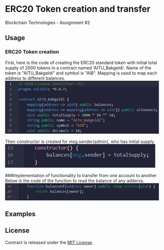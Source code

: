 # ERC20 Token creation and transfer
Blockchain Technologies - Assignment #2

## Usage
### ERC20 Token creation
First, here is the code of creating the ERC20 standard token with initial total supply of 2000 tokens in a contract named 'AITU_Bakgeldi'. Name of the token is "AITU_Bakgeldi" and symbol is "AIB". Mapping is used to map each address to different balances.
<br><img src="screenshots/1.png">

Then constructor is created for msg.sender(admin), who has initial supply.
<br><img src="screenshots/2.png">

###Implementation of functionality to transfer from one account to another
Below is the code of the function to read the balance of any adderss.
<br><img src="screenshots/3.png">


## Examples


## License
Contract is released under the [MIT License](LICENSE).
